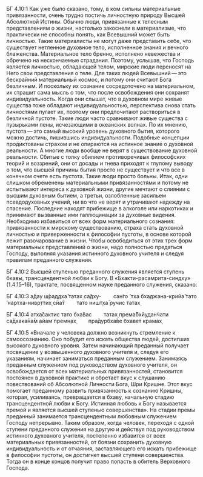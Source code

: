 БГ 4.10:1	Как уже было сказано, тому, в ком сильны материальные привязанности, очень трудно постичь личностную природу Высшей Абсолютной Истины. Обычно люди, привязанные к телесным представлениям о жизни, настолько закоснели в материализме, что практически не способны понять, как Всевышний может быть личностью. Такие материалисты не могут даже представить себе, что существует нетленное духовное тело, исполненное знания и вечного блаженства. Материальное тело бренно, исполнено невежества и обречено на нескончаемые страдания. Поэтому, услышав, что Господь является личностью, обладающей телом, мирские люди переносят на Него свои представления о теле. Для таких людей Всевышний — это бескрайний материальный космос, и потому они считают Бога безличным. И поскольку их сознание сосредоточено на материальном, их страшит сама мысль о том, что после освобождения они сохранят индивидуальность. Когда они слышат, что в духовном мире живые существа тоже обладают индивидуальностью, перспектива снова стать личностями пугает их, поэтому они предпочитают раствориться в безличной пустоте. Такие люди часто сравнивают живые существа с пузырьками пены, исчезающими в океанских волнах. По их мнению, пустота — это самый высокий уровень духовного бытия, которого можно достичь, лишившись индивидуальности. Подобные концепции продиктованы страхом и не опираются на истинное знание о духовной реальности. А многие люди вообще не верят в существование духовной реальности. Сбитые с толку обилием противоречивых философских теорий и воззрений, они от досады и гнева приходят к глупому выводу о том, что высшей причины бытия просто не существует и что все в конечном счете есть пустота. Такие люди просто больны. Итак, одни слишком обременены материальными привязанностями и потому не испытывают интереса к духовной жизни, другие мечтают о слиянии с высшим духовным бытием, а третьи, озлобленные засильем псевдодуховных учений, ни во что не верят и утрачивают надежду на спасение. Последние находят прибежище в алкоголе или наркотиках и принимают вызванные ими галлюцинации за духовные видения. Необходимо избавиться от всех форм материального сознания: привязанности к мирскому существованию, страха стать духовной личностью и приверженности к философии пустоты, в основе которой лежит разочарование в жизни. Чтобы освободиться от этих трех форм материальных представлений о жизни, надо полностью предаться Господу, выполняя указания истинного духовного учителя и следуя правилам преданного служения.

БГ 4.10:2	Высшей ступенью преданного служения является ступень бхавы, трансцендентной любви к Богу. В «Бхакти-расамрита-синдху» (1.4.15–16), трактате, посвященном науке преданного служения, сказано:

БГ 4.10:3	а̄дау ш́раддха̄ татах̣ са̄дху-   сан̇го ’тха бхаджана-крийа̄ тато ’нартха-нивр̣ттих̣ сйа̄т   тато ништ̣ха̄ ручис татах̣

БГ 4.10:4	атха̄сактис тато бха̄вас   татах̣ према̄бхйудан̃чати са̄дхака̄на̄м айам̇ премн̣ах̣   пра̄дурбха̄ве бхавет крамах̣

БГ 4.10:5	«Вначале у человека должно возникнуть стремление к самоосознанию. Оно побудит его искать общества людей, достигших высокого духовного уровня. Затем начинающий преданный получает посвящение у возвышенного духовного учителя и, следуя его указаниям, начинает заниматься преданным служением. Занимаясь преданным служением под руководством духовного учителя, он освобождается от всех материальных привязанностей, становится постоянен в духовной практике и обретает вкус к слушанию повествований об Абсолютной Личности Бога, Шри Кришне. Этот вкус помогает преданному развить привязанность к сознанию Кришны, которая, усиливаясь, превращается в бхаву, начальную стадию трансцендентной любви к Богу. Истинная любовь к Богу называется премой и является высшей ступенью совершенства». На стадии премы преданный занимается трансцендентным любовным служением Господу непрерывно. Таким образом, когда человек, переходя с одной ступени преданного служения на другую и действуя под руководством истинного духовного учителя, постепенно избавится от всех материальных привязанностей, от боязни сохранить духовную индивидуальность и от отчаяния, заставляющего его искать прибежище в философии пустоты, он достигнет высшей ступени совершенства. Тогда он в конце концов получит право попасть в обитель Верховного Господа.